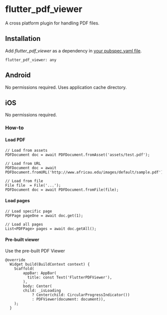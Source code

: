 # flutter_pdf_viewer

A cross platform plugin for handling PDF files.

## Installation

Add  *flutter_pdf_viewer*  as a dependency in [your pubspec.yaml file](https://flutter.io/platform-plugins/).
```
flutter_pdf_viewer: any
```

## Android
No permissions required. Uses application cache directory.

## iOS
No permissions required.

### How-to

#### Load PDF
```
// Load from assets
PDFDocument doc = await PDFDocument.fromAsset('assets/test.pdf');
 
// Load from URL
PDFDocument doc = await PDFDocument.fromURL('http://www.africau.edu/images/default/sample.pdf');

// Load from file
File file  = File('...');
PDFDocument doc = await PDFDocument.fromFile(file);
```

#### Load pages
```
// Load specific page
PDFPage pageOne = await doc.get(1);

// Load all pages
List<PDFPage> pages = await doc.getAll();
```

#### Pre-built viewer
Use the pre-built PDF Viewer
```
@override
  Widget build(BuildContext context) {
    Scaffold(
        appBar: AppBar(
          title: const Text('FlutterPDFViewer'),
        ),
        body: Center(
        child: _isLoading
            ? Center(child: CircularProgressIndicator())
            : PDFViewer(document: document)),
    );
  }
```